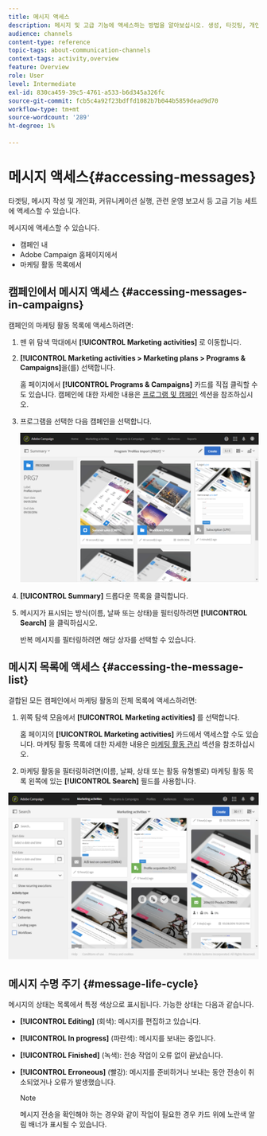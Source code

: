 ```yaml
---
title: 메시지 액세스
description: 메시지 및 고급 기능에 액세스하는 방법을 알아보십시오. 생성, 타깃팅, 개인화, 실행 및 보고."
audience: channels
content-type: reference
topic-tags: about-communication-channels
context-tags: activity,overview
feature: Overview
role: User
level: Intermediate
exl-id: 830ca459-39c5-4761-a533-b6d345a326fc
source-git-commit: fcb5c4a92f23bdffd1082b7b044b5859dead9d70
workflow-type: tm+mt
source-wordcount: '289'
ht-degree: 1%

---
```


# 메시지 액세스{#accessing-messages}

타겟팅, 메시지 작성 및 개인화, 커뮤니케이션 실행, 관련 운영 보고서 등 고급 기능 세트에 액세스할 수 있습니다.

메시지에 액세스할 수 있습니다.

* 캠페인 내
* Adobe Campaign 홈페이지에서
* 마케팅 활동 목록에서

## 캠페인에서 메시지 액세스 {#accessing-messages-in-campaigns}

캠페인의 마케팅 활동 목록에 액세스하려면:

1. 맨 위 탐색 막대에서 **[!UICONTROL Marketing activities]** 로 이동합니다.
1. **[!UICONTROL Marketing activities > Marketing plans > Programs & Campaigns]**&#x200B;을(를) 선택합니다.

   홈 페이지에서 **[!UICONTROL Programs & Campaigns]** 카드를 직접 클릭할 수도 있습니다. 캠페인에 대한 자세한 내용은 [프로그램 및 캠페인](../../start/using/programs-and-campaigns.md) 섹션을 참조하십시오.

1. 프로그램을 선택한 다음 캠페인을 선택합니다.

   ![](assets/delivery_list_1.png)

1. **[!UICONTROL Summary]** 드롭다운 목록을 클릭합니다.
1. 메시지가 표시되는 방식(이름, 날짜 또는 상태)을 필터링하려면 **[!UICONTROL Search]** 을 클릭하십시오.

   반복 메시지를 필터링하려면 해당 상자를 선택할 수 있습니다.

## 메시지 목록에 액세스 {#accessing-the-message-list}

결합된 모든 캠페인에서 마케팅 활동의 전체 목록에 액세스하려면:

1. 위쪽 탐색 모음에서 **[!UICONTROL Marketing activities]** 를 선택합니다.

   홈 페이지의 **[!UICONTROL Marketing activities]** 카드에서 액세스할 수도 있습니다. 마케팅 활동 목록에 대한 자세한 내용은 [마케팅 활동 관리](../../start/using/marketing-activities.md#creating-a-marketing-activity) 섹션을 참조하십시오.

1. 마케팅 활동을 필터링하려면(이름, 날짜, 상태 또는 활동 유형별로) 마케팅 활동 목록 왼쪽에 있는 **[!UICONTROL Search]** 필드를 사용합니다.

![](assets/delivery_list_2.png)

## 메시지 수명 주기 {#message-life-cycle}

메시지의 상태는 목록에서 특정 색상으로 표시됩니다. 가능한 상태는 다음과 같습니다.

* **[!UICONTROL Editing]** (회색): 메시지를 편집하고 있습니다.
* **[!UICONTROL In progress]** (파란색): 메시지를 보내는 중입니다.
* **[!UICONTROL Finished]** (녹색): 전송 작업이 오류 없이 끝났습니다.
* **[!UICONTROL Erroneous]** (빨강): 메시지를 준비하거나 보내는 동안 전송이 취소되었거나 오류가 발생했습니다.

   >[!NOTE]
   >
   >메시지 전송을 확인해야 하는 경우와 같이 작업이 필요한 경우 카드 위에 노란색 알림 배너가 표시될 수 있습니다.
